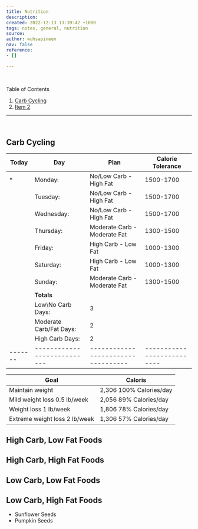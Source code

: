 ```yaml
---
title: Nutrition
description: 
created: 2022-12-13 13:39:42 +1000
tags: notes, general, nutrition
source: 
author: wuhsapineen
nav: false
reference:
- []

---
```

<br />

Table of Contents

1.  [Carb Cycling][1]
1.  [Item 2][2]

---

<br />
<span id="carb-cycling" hidden="true">1</span>

## Carb Cycling
| Today | Day | Plan | Calorie Tolerance | 
| --- | --- | --- | --- |
| * | Monday: | No/Low Carb - High Fat | 1500-1700 |
|  | Tuesday: | No/Low Carb - High Fat | 1500-1700 |
|  | Wednesday: | No/Low Carb - High Fat | 1500-1700 |
|  | Thursday: | Moderate Carb - Moderate Fat | 1300-1500 |
|  | Friday: | High Carb - Low Fat | 1000-1300 |
|  | Saturday: | High Carb - Low Fat | 1000-1300 |
|  | Sunday: | Moderate Carb - Moderate Fat | 1300-1500 |
|| **Totals** |
|| Low\No Carb Days: | 3 | 
|| Moderate Carb/Fat Days: | 2 |
|| High Carb Days: | 2 |
| ------- | --------------------------- | ---------------------------------- | -------------------------- |

| Goal | Caloris | 
| --- | --- |
| Maintain weight | 2,306 100% Calories/day |
| Mild weight loss 0.5 lb/week | 2,056 89% Calories/day |
| Weight loss 1 lb/week | 1,806 78% Calories/day |
| Extreme weight loss 2 lb/week | 1,306 57% Calories/day |

## High Carb, Low Fat Foods

## High Carb, High Fat Foods

## Low Carb, Low Fat Foods

## Low Carb, High Fat Foods
-   Sunflower Seeds
-   Pumpkin Seeds

<!-- reference-links -->
[1]: #carb-cycling
[2]: item2.md "title"
<!-- endreference-links -->